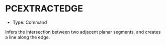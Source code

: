 # PCEXTRACTEDGE

- Type: Command

Infers the intersection between two adjacent planar segments, and creates a line along the edge.
